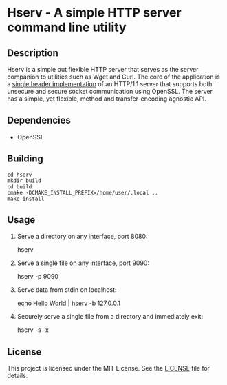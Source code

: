 # Hserv - A simple HTTP server command line utility

## Description

Hserv is a simple but flexible HTTP server that serves as the server companion
to utilities such as Wget and Curl. The core of the application is a [single
header implementation](include/hserv.h) of an HTTP/1.1 server that supports
both unsecure and secure socket communication using OpenSSL. The server has
a simple, yet flexible, method and transfer-encoding agnostic API.

## Dependencies

* OpenSSL

## Building

    cd hserv
    mkdir build
    cd build
    cmake -DCMAKE_INSTALL_PREFIX=/home/user/.local ..
    make install

## Usage

1. Serve a directory on any interface, port 8080:

    hserv <www-root>

2. Serve a single file on any interface, port 9090:

    hserv -p 9090 <file>

3. Serve data from stdin on localhost:

    echo Hello World | hserv -b 127.0.0.1

4. Securely serve a single file from a directory and immediately exit:

   hserv -s -x <www-root>

## License

This project is licensed under the MIT License. See the [LICENSE](LICENSE) file
for details.
